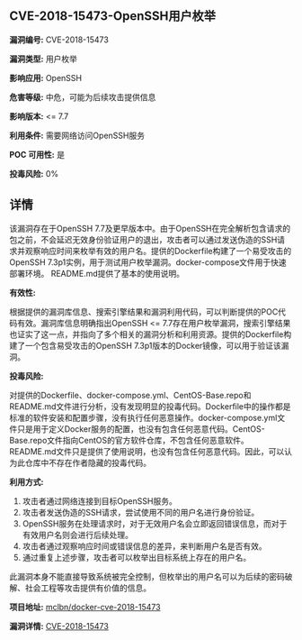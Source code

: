 ## CVE-2018-15473-OpenSSH用户枚举

**漏洞编号:** CVE-2018-15473

**漏洞类型:** 用户枚举

**影响应用:** OpenSSH

**危害等级:** 中危，可能为后续攻击提供信息

**影响版本:** <= 7.7

**利用条件:** 需要网络访问OpenSSH服务

**POC 可用性:** 是

**投毒风险:** 0%

## 详情

该漏洞存在于OpenSSH 7.7及更早版本中。由于OpenSSH在完全解析包含请求的包之前，不会延迟无效身份验证用户的退出，攻击者可以通过发送伪造的SSH请求并观察响应时间来枚举有效的用户名。提供的Dockerfile构建了一个易受攻击的OpenSSH 7.3p1实例，用于测试用户枚举漏洞。docker-compose文件用于快速部署环境。 README.md提供了基本的使用说明。

**有效性:**

根据提供的漏洞库信息、搜索引擎结果和漏洞利用代码，可以判断提供的POC代码有效。漏洞库信息明确指出OpenSSH <= 7.7存在用户枚举漏洞，搜索引擎结果也证实了这一点，并指向了多个相关的漏洞分析和利用资源。提供的Dockerfile构建了一个包含易受攻击的OpenSSH 7.3p1版本的Docker镜像，可以用于验证该漏洞。

**投毒风险:**

对提供的Dockerfile、docker-compose.yml、CentOS-Base.repo和README.md文件进行分析，没有发现明显的投毒代码。Dockerfile中的操作都是标准的软件安装和配置步骤，没有执行任何恶意操作。docker-compose.yml文件只是用于定义Docker服务的配置，也没有包含任何恶意代码。CentOS-Base.repo文件指向CentOS的官方软件仓库，不包含任何恶意软件。README.md文件只是提供了使用说明，也没有包含任何恶意代码。因此，可以认为此仓库中不存在作者隐藏的投毒代码。

**利用方式:**

1.  攻击者通过网络连接到目标OpenSSH服务。
2.  攻击者发送伪造的SSH请求，尝试使用不同的用户名进行身份验证。
3.  OpenSSH服务在处理请求时，对于无效用户名会立即返回错误信息，而对于有效用户名则会进行后续处理。
4.  攻击者通过观察响应时间或错误信息的差异，来判断用户名是否有效。
5.  通过重复上述步骤，攻击者可以枚举出目标系统上存在的用户名。

此漏洞本身不能直接导致系统被完全控制，但枚举出的用户名可以为后续的密码破解、社会工程等攻击提供有价值的信息。

**项目地址:** [mclbn/docker-cve-2018-15473](https://github.com/mclbn/docker-cve-2018-15473)

**漏洞详情:** [CVE-2018-15473](https://nvd.nist.gov/vuln/detail/CVE-2018-15473)